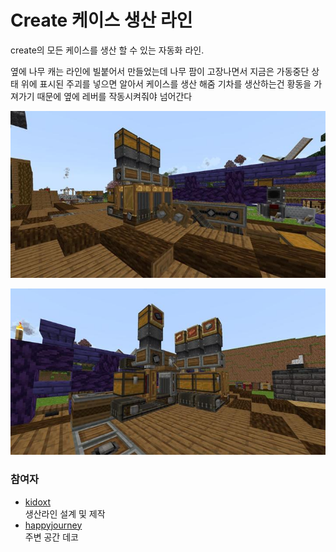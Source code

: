 # Create 케이스 생산 라인

create의 모든 케이스를 생산 할 수 있는 자동화 라인.

옆에 나무 캐는 라인에 빌붙어서 만들었는데 나무 팜이 고장나면서 지금은 가동중단 상태
위에 표시된 주괴를 넣으면 알아서 케이스를 생산 해줌
기차를 생산하는건 황동을 가져가기 때문에 옆에 레버를 작동시켜줘야 넘어간다

![메인1](../../asset/systems/create_case_line/main1.jpg)

![메인2](../../asset/systems/create_case_line/main2.jpg)

### 참여자
<!-- player_desc_open -->
- [kidoxt](../members/kidoxt.md)  
생산라인 설계 및 제작
- [happyjourney](../members/happyjourney.md)  
주변 공간 데코
<!-- player_desc_close-->